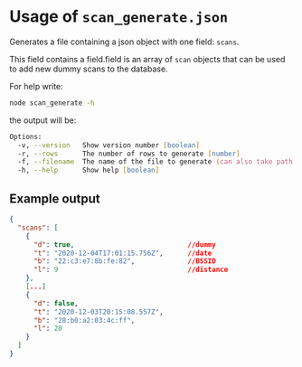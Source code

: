 # Usage of `scan_generate.json`

Generates a file containing a json object with one field: `scans`.

This field contains a field.field is an array of `scan` objects that can be used to add new dummy scans to the database.

For help write:

```zsh
node scan_generate -h
```

the output will be:

```zsh
Options:
  -v, --version   Show version number [boolean]
  -r, --rows      The number of rows to generate [number]
  -f, --filename  The name of the file to generate (can also take path relative to where command is run) [string]
  -h, --help      Show help [boolean]
```

## Example output

```json
{
  "scans": [
    {
      "d": true,                            //dummy
      "t": "2020-12-04T17:01:15.756Z",      //date
      "b": "22:c3:e7:8b:fe:82",             //BSSID
      "l": 9                                //distance
    },
    [...]
    {
      "d": false,
      "t": "2020-12-03T20:15:08.557Z",
      "b": "28:b0:a2:03:4c:ff",
      "l": 20
    }
  ]
}
```
